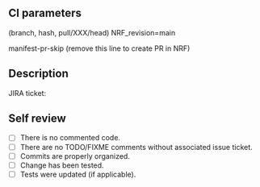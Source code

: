 ## CI parameters

(branch, hash, pull/XXX/head)
NRF_revision=main

manifest-pr-skip (remove this line to create PR in NRF)

## Description

JIRA ticket: 


## Self review

- [ ] There is no commented code.
- [ ] There are no TODO/FIXME comments without associated issue ticket.
- [ ] Commits are properly organized.
- [ ] Change has been tested.
- [ ] Tests were updated (if applicable).
